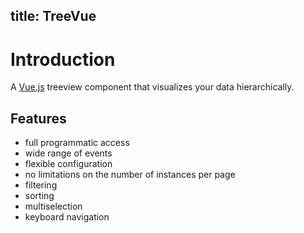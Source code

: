 title: TreeVue
---

# Introduction

A [Vue.js](https://vuejs.org/) treeview component that visualizes your data hierarchically.

## Features
* full programmatic access
* wide range of events
* flexible configuration
* no limitations on the number of instances per page
* filtering
* sorting
* multiselection
* keyboard navigation
